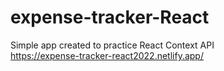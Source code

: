 # expense-tracker-React

Simple app created to practice React Context API <br />
https://expense-tracker-react2022.netlify.app/
